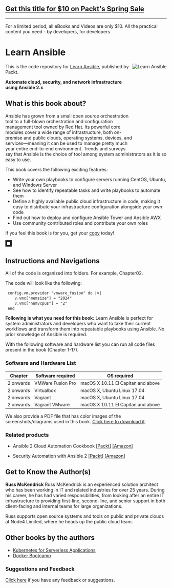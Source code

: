 ## [Get this title for $10 on Packt's Spring Sale](https://www.packt.com/B10178?utm_source=github&utm_medium=packt-github-repo&utm_campaign=spring_10_dollar_2022)
-----
For a limited period, all eBooks and Videos are only $10. All the practical content you need \- by developers, for developers

# Learn Ansible

<a href="https://www.packtpub.com/virtualization-and-cloud/learn-ansible-fundamentals-ansible-2x?utm_source=github&utm_medium=repository&utm_campaign=9781788998758"><img src="https://d255esdrn735hr.cloudfront.net/sites/default/files/imagecache/ppv4_main_book_cover/B10178_MockupCover_New.png" alt="Learn Ansible" height="256px" align="right"></a>

This is the code repository for [Learn Ansible](https://www.packtpub.com/virtualization-and-cloud/learn-ansible-fundamentals-ansible-2x?utm_source=github&utm_medium=repository&utm_campaign=9781788998758), published by Packt.

**Automate cloud, security, and network infrastructure using Ansible 2.x**

## What is this book about?
Ansible has grown from a small open source orchestration tool to a full-blown orchestration and configuration management tool owned by Red Hat. Its powerful core modules cover a wide range of infrastructure, both on-premise and public clouds, operating systems, devices, and services—meaning it can be used to manage pretty much your entire end-to-end environment. Trends and surveys say that Ansible is the choice of tool among system administrators as it is so easy to use.

This book covers the following exciting features: 
* Write your own playbooks to configure servers running CentOS, Ubuntu, and Windows Server
* See how to identify repeatable tasks and write playbooks to automate them
* Define a highly available public cloud infrastructure in code, making it easy to distribute your infrastructure configuration alongside your own code
* Find out how to deploy and configure Ansible Tower and Ansible AWX
* Use community contributed roles and contribute your own roles

If you feel this book is for you, get your [copy](https://www.amazon.com/dp/1788998758) today!

<a href="https://www.packtpub.com/?utm_source=github&utm_medium=banner&utm_campaign=GitHubBanner"><img src="https://raw.githubusercontent.com/PacktPublishing/GitHub/master/GitHub.png" 
alt="https://www.packtpub.com/" border="5" /></a>


## Instructions and Navigations
All of the code is organized into folders. For example, Chapter02.

The code will look like the following:
```
 config.vm.provider "vmware_fusion" do |v|
    v.vmx["memsize"] = "2024"
    v.vmx["numvcpus"] = "2"
 end
```

**Following is what you need for this book:**
Learn Ansible is perfect for system administrators and developers who want to take their current workflows and transform them into repeatable playbooks using Ansible. No prior knowledge of Ansible is required.

With the following software and hardware list you can run all code files present in the book (Chapter 1-17).

### Software and Hardware List

| Chapter  | Software required                   | OS required                        |
| -------- | ------------------------------------| -----------------------------------|
| 2 onwards| VMWare Fusion Pro                   | macOS X 10.11 El Capitan and above |
| 2 onwards| Virtualbox                          | macOS X, Ubuntu Linux 17.04        |
| 2 onwards| Vagrant                             | macOS X, Ubuntu Linux 17.04        |
| 2 onwards| Vagrant VMware                      | macOS X 10.11 El Capitan and above |


We also provide a PDF file that has color images of the screenshots/diagrams used in this book. [Click here to download it](https://www.packtpub.com/sites/default/files/downloads/LearnAnsible_ColorImages.pdf).

### Related products <Paste books from the Other books you may enjoy section>
* Ansible 2 Cloud Automation Cookbook [[Packt]](https://www.packtpub.com/virtualization-and-cloud/ansible-2-cloud-automation-cookbook?utm_source=github&utm_medium=repository&utm_campaign=9781788295826) [[Amazon]](https://www.amazon.com/dp/178829582X)

* Security Automation with Ansible 2 [[Packt]](https://www.packtpub.com/virtualization-and-cloud/security-automation-ansible-2?utm_source=github&utm_medium=repository&utm_campaign=9781788394512) [[Amazon]](https://www.amazon.com/dp/1788394518)

## Get to Know the Author(s)
**Russ McKendrick**
Russ McKendrick is an experienced solution architect who has been working in IT and related industries for over 25 years. During his career, he has had varied responsibilities, from looking after an entire IT infrastructure to providing first-line, second-line, and senior support in both client-facing and internal teams for large organizations.

Russ supports open source systems and tools on public and private clouds at Node4 Limited, where he heads up the public cloud team.



## Other books by the authors
* [Kubernetes for Serverless Applications](https://www.packtpub.com/networking-and-servers/kubernetes-serverless-applications?utm_source=github&utm_medium=repository&utm_campaign=9781788620376)
* [Docker Bootcamp](https://www.packtpub.com/virtualization-and-cloud/docker-bootcamp?utm_source=github&utm_medium=repository&utm_campaign=9781787286986)

### Suggestions and Feedback
[Click here](https://docs.google.com/forms/d/e/1FAIpQLSdy7dATC6QmEL81FIUuymZ0Wy9vH1jHkvpY57OiMeKGqib_Ow/viewform) if you have any feedback or suggestions.
